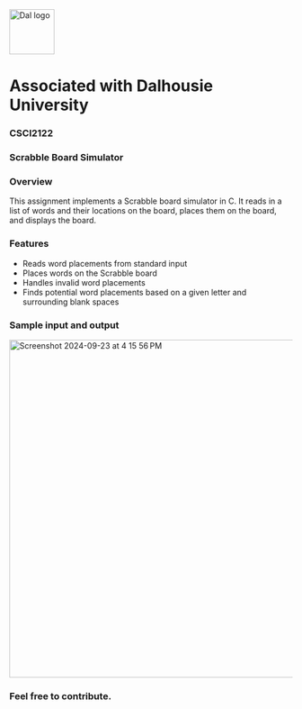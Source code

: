 <img src="https://github.com/user-attachments/assets/2ad86f70-12b4-4500-997d-9f8c1874a9b5" alt="Dal logo" width="80"/>
<h1>Associated with Dalhousie University</h1>

### CSCI2122
### Scrabble Board Simulator

### Overview
This assignment implements a Scrabble board simulator in C. It reads in a list of words and their locations on the board, places them on the board, and displays the board.

### Features
- Reads word placements from standard input
- Places words on the Scrabble board
- Handles invalid word placements
- Finds potential word placements based on a given letter and surrounding blank spaces

### Sample input and output
<img width="600" alt="Screenshot 2024-09-23 at 4 15 56 PM" src="https://github.com/user-attachments/assets/42a38c16-0850-46f7-a447-32c2632dcee9">


### Feel free to contribute.
